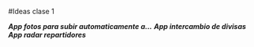 #Ideas clase 1

***App fotos para subir automaticamente a...***
***App intercambio de divisas***
***App radar repartidores***